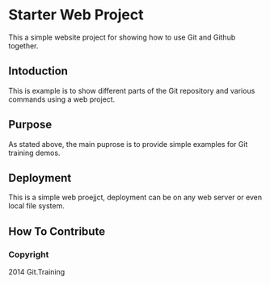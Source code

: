 # Starter Web Project

This a simple website project for showing how to use Git and Github together.

## Intoduction

This is example is to show different parts of the Git repository and various commands using a web project.

## Purpose

As stated above, the main puprose is to provide simple examples for Git training demos.

## Deployment

This is a simple web proejjct, deployment can be on any web server or even local file system.

## How To Contribute


### Copyright

2014 Git.Training